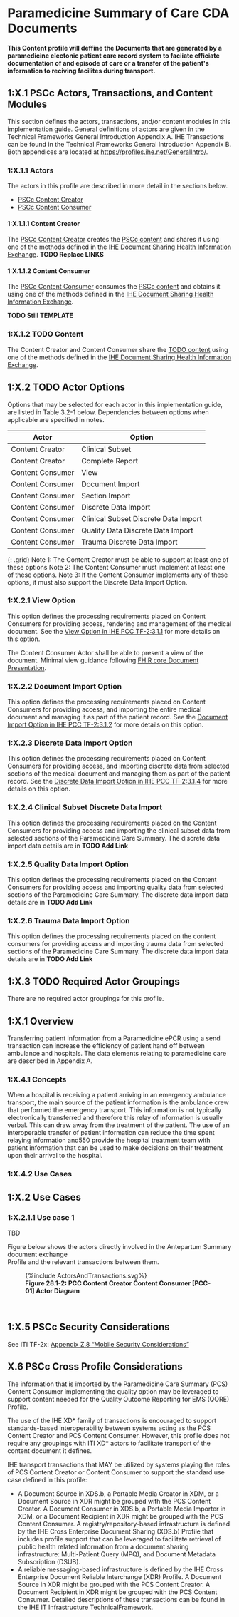 
# Paramedicine Summary of Care CDA Documents

**This Content profile will deffine the Documents that are generated by a paramedicine electonic patient care record system to faciiate efficiate documentation of and episode of care or a transfer of the patient's information to reciving facilites during transport.**

<a name="actors-and-transactions"> </a>

## 1:X.1 PSCc Actors, Transactions, and Content Modules
This section defines the actors, transactions, and/or content modules in this implementation guide. General definitions of actors are given in the Technical Frameworks General Introduction Appendix A. IHE Transactions can be found in the Technical Frameworks General Introduction Appendix B. Both appendices are located at https://profiles.ihe.net/GeneralIntro/.   

### 1:X.1.1 Actors
The actors in this profile are described in more detail in the sections below.
  - [PSCc Content Creator](https://profiles.ihe.net/ITI/sIPS/pcc.html#31-document-sharing-pcc-1)
  - [PSCc Content Consumer](https://profiles.ihe.net/ITI/sIPS/pcc.html#31-document-sharing-pcc-1)

<a name="Content-Creator"> </a>

#### 1:X.1.1.1 Content Creator

The [PSCc Content Creator](https://profiles.ihe.net/ITI/sIPS/pcc.html#31-document-sharing-pcc-1) creates the [PSCc content](https://profiles.ihe.net/PCC/PSCc/StructureDefinition/IHE.PCC.MD.MedicalDocument.html) and shares it using one of the methods defined in the [IHE Document Sharing Health Information Exchange](https://profiles.ihe.net/ITI/HIE-Whitepaper/index.html).
**TODO Replace LINKS**

<a name="Content-Consumer"> </a>

#### 1:X.1.1.2 Content Consumer

The [PSCc Content Consumer](https://profiles.ihe.net/ITI/sIPS/pcc.html#31-document-sharing-pcc-1) consumes the [PSCc content](https://profiles.ihe.net/PCC/PSCc/StructureDefinition/IHE.PCC.MD.MedicalDocument.html) and obtains it using one of the methods defined in the [IHE Document Sharing Health Information Exchange](https://profiles.ihe.net/ITI/HIE-Whitepaper/index.html).



**TODO Still TEMPLATE**
### 1:X.1.2 TODO Content

The Content Creator and Content Consumer share the [TODO content](https://profiles.ihe.net/PCC/PSCc/StructureDefinition/IHE.PCC.MD.MedicalDocument.html) using one of the methods defined in the [IHE Document Sharing Health Information Exchange](https://profiles.ihe.net/ITI/HIE-Whitepaper/index.html).

<a name="actor-options"> </a>

## 1:X.2 TODO Actor Options

Options that may be selected for each actor in this implementation guide, are listed in Table 3.2-1 below. Dependencies
between options when applicable are specified in notes.

|     Actor        |      Option                          |
|------------------|--------------------------------------|
| Content Creator  | Clinical Subset                      |
| Content Creator  | Complete Report                      |
| Content Consumer | View                                 |
| Content Consumer | Document Import                      |
| Content Consumer | Section Import                       |
| Content Consumer | Discrete Data Import                 |
| Content Consumer | Clinical Subset Discrete Data Import |
| Content Consumer | Quality Data Discrete Data Import    |
| Content Consumer | Trauma Discrete Data Import          |
{: .grid}
Note 1: The Content Creator must be able to support at least one of these options
Note 2: The Content Consumer must implement at least one of these options.
Note 3: If the Content Consumer implements any of these options, it must also support the Discrete Data Import Option.


### 1:X.2.1 View Option

This option defines the processing requirements placed on Content Consumers for providing access, rendering and management of the medical document. See the [View Option in IHE PCC TF-2:3.1.1](https://profiles.ihe.net/ITI/sIPS/pcc.html#31-document-sharing-pcc-1) for more details on this option.

The Content Consumer Actor shall be able to present a view of the document. Minimal view guidance following [FHIR core Document Presentation](http://hl7.org/fhir/documents.html#presentation).

### 1:X.2.2 Document Import Option

This option defines the processing requirements placed on Content Consumers for providing access, and importing the entire medical document and managing it as part of the patient record. See the [Document Import Option in IHE PCC TF-2:3.1.2](https://profiles.ihe.net/ITI/sIPS/pcc.html#31-document-sharing-pcc-1) for more details on this option.

### 1:X.2.3 Discrete Data Import Option

This option defines the processing requirements placed on Content Consumers for providing access, and importing discrete data from selected sections of the medical document and
managing them as part of the patient record. See the [Discrete Data Import Option in IHE PCC TF-2:3.1.4](https://profiles.ihe.net/ITI/sIPS/pcc.html#31-document-sharing-pcc-1) for more details on this option.

### 1:X.2.4 Clinical Subset Discrete Data Import

This option defines the processing requirements placed on the Content Consumers for providing access and importing the clinical subset data from selected sections of the Paramedicine Care Summary. The discrete data import data details are in **TODO Add Link**

### 1:X.2.5 Quality Data Import Option

This option defines the processing requirements placed on the Content Consumers for providing access and importing quality data from selected sections of the  Paramedicine Care Summary. The discrete data import data details are in **TODO Add Link**

### 1:X.2.6 Trauma Data Import Option

This option defines the processing requirements placed on the content consumers for providing access and importing trauma data from selected sections of the Paramedicine Care Summary. The discrete data import data details are in **TODO Add Link**


<a name="required-groupings"> </a>

## 1:X.3 TODO Required Actor Groupings

There are no required actor groupings for this profile.

<a name="overview"> </a>

## 1:X.1 Overview
Transferring patient information from a Paramedicine ePCR using a send transaction can increase the efficiency of patient hand off between ambulance and hospitals.
The data elements relating to paramedicine care are described in Appendix A.

### 1:X.4.1 Concepts
When a hospital is receiving a patient arriving in an emergency ambulance transport, the main
source of the patient information is the ambulance crew that performed the emergency transport.
This information is not typically electronically transferred and therefore this relay of information
is usually verbal. This can draw away from the treatment of the patient. The use of an
interoperable transfer of patient information can reduce the time spent relaying information and550
provide the hospital treatment team with patient information that can be used to make decisions
on their treatment upon their arrival to the hospital.
### 1:X.4.2 Use Cases

## 1:X.2 Use Cases 

### 1:X.2.1.1 Use case 1
TBD

Figure below shows the actors directly
involved in the Antepartum Summary document exchange  
Profile and the relevant transactions between them.

<figure>
{%include ActorsAndTransactions.svg%}
<figcaption><b>Figure 28.1-2: PCC Content Creator Content Consumer [PCC-01] Actor Diagram</b></figcaption>
</figure>
<br clear="all">


<a name="security-considerations"> </a>

## 1:X.5 PSCc Security Considerations

See ITI TF-2x: [Appendix Z.8 “Mobile Security Considerations”](https://profiles.ihe.net/ITI/TF/Volume2/ch-Z.html#z.8-mobile-security-considerations)

<a name="other-grouping"> </a>

## X.6 PSCc Cross Profile Considerations

The information that is imported by the Paramedicine Care Summary (PCS) Content Consumer implementing the quality option may be leveraged to support content needed for the Quality Outcome Reporting for EMS (QORE) Profile. 

The use of the IHE XD* family of transactions is encouraged to support standards-based interoperability between systems acting as the PCS Content Creator and PCS Content Consumer. However, this profile does not require any groupings with ITI XD* actors to facilitate transport of the content document it defines.

IHE transport transactions that MAY be utilized by systems playing the roles of PCS Content Creator or Content Consumer to support the standard use case defined in this profile:

 - A Document Source in XDS.b, a Portable Media Creator in XDM, or a Document Source in XDR might be grouped with the PCS Content Creator. A Document Consumer in XDS.b, a Portable Media Importer in XDM, or a Document Recipient in XDR might be grouped with the PCS Content Consumer. A registry/repository-based infrastructure is defined by the IHE Cross Enterprise Document Sharing (XDS.b) Profile that includes profile support that can be leveraged to facilitate retrieval of public health related information from a document sharing infrastructure: Multi-Patient Query (MPQ), and Document Metadata Subscription (DSUB).
 - A reliable messaging-based infrastructure is defined by the IHE Cross Enterprise Document Reliable Interchange (XDR) Profile. A Document Source in XDR might be grouped with the PCS Content Creator. A Document Recipient in XDR might be grouped with the PCS Content Consumer.
Detailed descriptions of these transactions can be found in the IHE IT Infrastructure TechnicalFramework.